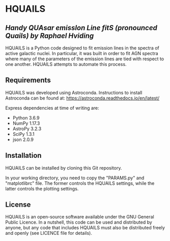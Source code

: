 HQUAILS
========
*Handy QUAsar emissIon Line fitS (pronounced Quails) by Raphael Hviding*
-------------

HQUAILS is a Python code designed to fit emission lines in the spectra of active galactic nuclei. In particular, it was built in order to fit AGN spectra where many of the parameters of the emission lines are tied with respect to one another. HQUAILS attempts to automate this process. 

Requirements
-------------

HQUAILS was developed using Astroconda.
Instructions to install Astroconda can be found at:
https://astroconda.readthedocs.io/en/latest/

Express dependencies at time of writing are:
* Python 3.6.9
* NumPy 1.17.3
* AstroPy 3.2.3
* SciPy 1.3.1
* json 2.0.9

Installation
-------------

HQUAILS can be installed by cloning this Git repository. 

In your working directory, you need to copy the "PARAMS.py" and "matplotlibrc" file. The former controls the HQUAILS settings, while the latter controls the plotting settings.

License
-------------
HQUAILS is an open-source software available under the GNU General Public Licence. In a nutshell, this code can be used and distributed by anyone, but any code that includes HQUAILS must also be distributed freely and openly (see LICENCE file for details).
